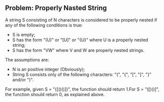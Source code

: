 
## Problem: Properly Nasted String

A string S consisting of N characters is considered to be properly nested if any of the following
conditions is true:
* S is empty;
* S has the form "(U)" or "[U]" or "{U}" where U is a properly nested string;
* S has the form "VW" where V and W are properly nested strings.

The assumptions are:
* N is an positive integer (Obviously);
* String S consists only of the following characters: "(", "{", "[", "]", "}" and/or ")".

For example, given S = "{[()()]}", the function should return 1.For S = "([)()]", the function should
return 0, as explained above.
